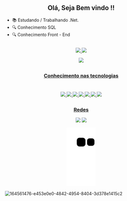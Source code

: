 <h2 align= "center"> Olá, Seja Bem vindo !! </h2>

- 📚 Estudando / Trabalhando .Net.
- 🔍 Conhecimento SQL
- 🔍 Conhecimento Front - End

 ##

<div align="center">
  <a href="https://github.com/brunomantovanidev">
  <img height="170em" src="https://github-readme-stats.vercel.app/api?username=BrunoMantovaniDev&show_icons=true&theme=radical&include_all_commits=true&count_private=true"/>
  <img height="170em" src="https://github-readme-stats.vercel.app/api/top-langs/?username=brunomantovanidev&theme=radical&layout=compact)](https://github.com/brunomantovanidev/github-readme-stats"/>
</div>

<p align="center">   <img alingn="center" src="https://profile-counter.glitch.me/BrunoMantovaniDev/count.svg" /></p>

##

 <h3 align ="center"> Conhecimento nas tecnologias <h3>
  <div align ="center" style="display: inline_block"><br>
  <img src="https://img.shields.io/badge/C%23-239120?style=for-the-badge&logo=c-sharp&logoColor=white">
  <img src="https://img.shields.io/badge/.NET-5C2D91?style=for-the-badge&logo=.net&logoColor=white">
  <img src="https://img.shields.io/badge/JavaScript-F7DF1E?style=for-the-badge&logo=javascript&logoColor=black">
  <img src="https://img.shields.io/badge/HTML5-E34F26?style=for-the-badge&logo=html5&logoColor=white">
  <img src="https://img.shields.io/badge/CSS3-1572B6?style=for-the-badge&logo=css3&logoColor=white">
  <img src="https://img.shields.io/badge/MySQL-005C84?style=for-the-badge&logo=mysql&logoColor=white">
  <img src="https://img.shields.io/badge/Adobe%20XD-470137?style=for-the-badge&logo=Adobe%20XD&logoColor=#FF61F6">
  
  
</div>
  
 ##
  
  <div align = "center"> 
  <h3 align ="center"> Redes </h3>
  
 <a href = "mailto:brunomoraesdmc@gmail.com"><img src="https://img.shields.io/badge/Gmail-D14836?style=for-the-badge&logo=gmail&logoColor=white"></a>
  <a href="https://www.linkedin.com/in/brunomantovanim/" target="_blank"><img src="https://img.shields.io/badge/-LinkedIn-%230077B5?style=for-the-badge&logo=linkedin&logoColor=white" target="_blank"></a> 
  
  
![Snake animation](https://github.com/BrunoMantovaniDev/BrunoMantovaniDev/blob/output/github-contribution-grid-snake.svg)


 </div> 
 
 

  
  
![164561476-e453e0e0-4842-4954-8404-3d378e1415c2](https://user-images.githubusercontent.com/32585248/183964498-3050a796-da85-48f1-96cf-f498c77105b3.gif)

  
